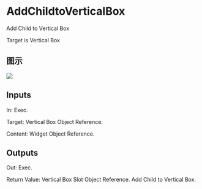 # AddChildtoVerticalBox

Add Child to Vertical Box

Target is Vertical Box

## 图示

![]($-20221218-20175438.png)

## Inputs

In: Exec.

Target: Vertical Box Object Reference.

Content: Widget Object Reference.  

## Outputs

Out: Exec.

Return Value: Vertical Box Slot Object Reference. Add Child to Vertical Box.

